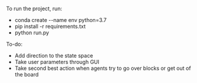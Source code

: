 To run the project, run:
- conda create --name env python=3.7
- pip install -r requirements.txt
- python run.py

 
To-do:
- Add direction to the state space
- Take user parameters through GUI
- Take second best action when agents try to go over blocks or get out of the board
